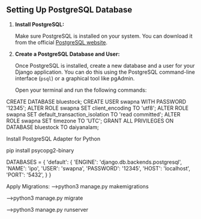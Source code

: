 ## Setting Up PostgreSQL Database

1. **Install PostgreSQL:**

   Make sure PostgreSQL is installed on your system. You can download it from the official [PostgreSQL website](https://www.postgresql.org/download/).

2. **Create a PostgreSQL Database and User:**

   Once PostgreSQL is installed, create a new database and a user for your Django application. You can do this using the PostgreSQL command-line interface (`psql`) or a graphical tool like pgAdmin.

   Open your terminal and run the following commands:


CREATE DATABASE bluestock;
CREATE USER swapna WITH PASSWORD '12345';
ALTER ROLE swapna SET client_encoding TO 'utf8';
ALTER ROLE swapna SET default_transaction_isolation TO 'read committed';
ALTER ROLE swapna SET timezone TO 'UTC';
GRANT ALL PRIVILEGES ON DATABASE bluestock TO daiyanalam;



Install PostgreSQL Adapter for Python

pip install psycopg2-binary



DATABASES = {
    'default': {
        'ENGINE': 'django.db.backends.postgresql',
        'NAME': 'ipo',
        'USER': 'swapna',
        'PASSWORD': '12345',
        'HOST': 'localhost',
        'PORT': '5432',
    }
}

Apply Migrations:
-->python3 manage.py makemigrations

-->python3 manage.py migrate

-->python3 manage.py runserver

